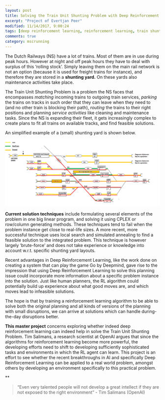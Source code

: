 ```yaml
---
layout: post
title: Solving the Train Unit Shunting Problem with Deep Reinforcement Learning
excerpt: "Project of Evertjan Peer"
modified: 11/14/2017, 9:00:24
tags: [deep reinforcement learning, reinforcement learning, train shunting]
comments: true
category: mscrunning
---
```


The Dutch Railways (NS) have a lot of trains. Most of them are in use during peak hours. However at night and off peak hours they have to deal with surplus of this ‘rolling stock’. Simply leaving them on the main rail network is not an option (because it is used for freight trains for instance), and therefore they are stored in a **shunting yard.** On these yards also maintenance activities take place. 

The Train Unit Shunting Problem is a problem the NS faces that encompasses *matching* incoming trains to outgoing train services, *parking* the trains on tracks in such order that they can leave when they need to (and no other train is blocking their path), *routing* the trains to their right positions and planning *service activities* like cleaning and maintenance tasks. Since the NS is expanding their fleet, it gets increasingly complex to create plans to fit all trains on available tracks, and find feasible solutions. 

An simplified example of a (small) shunting yard is shown below. 


![example of a shunting yard](/images/posts/shunting.jpeg)


**Current solution techniques** include formulating several elements of the problem in one big linear program, and solving it using CPLEX or row/column generating methods. These techniques tend to fail when the problem instance get close to real-life sizes. A more recent, more successful technique uses local search and simulated annealing to find a feasible solution to the integrated problem. This technique is however largely ‘brute-force’ and does not take experience or knowledge into account w.r.t. specific shunting yard layouts. 

Recent advantages in Deep Reinforcement Learning, like the work done on creating a system that can play the game Go by Deepmind, gave rise to the impression that using Deep Reinforcement Learning to solve this planning issue could incorporate more information about a specific problem instance into the solution. Just like human planners, the RL algorithm could potentially build up experience about what good moves are, and which moves lead to infeasible solutions.  

The hope is that by training a reinforcement learning algorithm to be able to solve both the original planning and all kinds of versions of the planning with small disruptions, we can arrive at solutions which can handle during-the-day disruptions better. 

**This master project** concerns exploring whether indeed deep reinforcement learning can indeed help in solve the Train Unit Shunting Problem. Tim Salimans, a research scientist at OpenAI argues that since the algorithms for reinforcement learning become more powerful, the developing efforts need to shift to developing sufficiently sophisticated tasks and environments in which the RL agent can learn. This project is an effort to see whether the recent breakthroughs in AI and specifically Deep Reinforcement Learning can be applied to a real world problem, amongst others by developing an environment specifically to this practical problem. 

**
> “Even very talented people will not develop a great intellect if they are not exposed to the right environment” - Tim Salimans (OpenAI)
